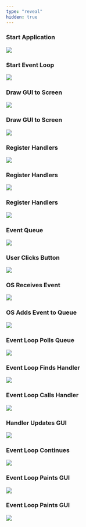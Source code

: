 ```yaml
---
type: "reveal"
hidden: true
---
```

<section>
    <h3>Start Application</h3>
    <img class="plain stretch" src="/cc410/images/11/410_11_loop1.svg">
</section>
<section>
    <h3>Start Event Loop</h3>
    <img class="plain stretch" src="/cc410/images/11/410_11_loop2.svg">
</section>

<section>
    <h3>Draw GUI to Screen</h3>
    <img class="plain stretch" src="/cc410/images/11/410_11_loop3.svg">
</section>

<section>
    <h3>Draw GUI to Screen</h3>
    <img class="plain stretch" src="/cc410/images/11/410_11_loop4.svg">
</section>

<section>
    <h3>Register Handlers</h3>
    <img class="plain stretch" src="/cc410/images/11/410_11_loop5.svg">
</section>

<section>
    <h3>Register Handlers</h3>
    <img class="plain stretch" src="/cc410/images/11/410_11_loop6.svg">
</section>

<section>
    <h3>Register Handlers</h3>
    <img class="plain stretch" src="/cc410/images/11/410_11_loop7.svg">
</section>

<section>
    <h3>Event Queue</h3>
    <img class="plain stretch" src="/cc410/images/11/410_11_loop8.svg">
</section>

<section>
    <h3>User Clicks Button</h3>
    <img class="plain stretch" src="/cc410/images/11/410_11_loop9.svg">
</section>

<section>
    <h3>OS Receives Event</h3>
    <img class="plain stretch" src="/cc410/images/11/410_11_loop10.svg">
</section>

<section>
    <h3>OS Adds Event to Queue</h3>
    <img class="plain stretch" src="/cc410/images/11/410_11_loop11.svg">
</section>

<section>
    <h3>Event Loop Polls Queue</h3>
    <img class="plain stretch" src="/cc410/images/11/410_11_loop12.svg">
</section>

<section>
    <h3>Event Loop Finds Handler</h3>
    <img class="plain stretch" src="/cc410/images/11/410_11_loop13.svg">
</section>

<section>
    <h3>Event Loop Calls Handler</h3>
    <img class="plain stretch" src="/cc410/images/11/410_11_loop14.svg">
</section>

<section>
    <h3>Handler Updates GUI</h3>
    <img class="plain stretch" src="/cc410/images/11/410_11_loop15.svg">
</section>

<section>
    <h3>Event Loop Continues</h3>
    <img class="plain stretch" src="/cc410/images/11/410_11_loop16a.svg">
</section>

<section>
    <h3>Event Loop Paints GUI</h3>
    <img class="plain stretch" src="/cc410/images/11/410_11_loop16.svg">
</section>

<section>
    <h3>Event Loop Paints GUI</h3>
    <img class="plain stretch" src="/cc410/images/11/410_11_loop17.svg">
</section>